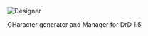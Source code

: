 ![Designer](https://github.com/user-attachments/assets/f5854ea6-b3d2-4951-8b73-48b6524f3d53)


CHaracter generator and Manager for DrD 1.5
